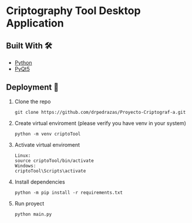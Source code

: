 # Criptography Tool Desktop Application
## Built With 🛠️

* [Python](https://www.python.org/)
* [PyQt5](https://pypi.org/project/PyQt5/)
<!-- GETTING STARTED -->
## Deployment 🚀

1. Clone the repo
   ```
   git clone https://github.com/drpedrazas/Proyecto-Criptograf-a.git
   ```
2. Create virtual enviroment (please verify you have venv in your system)
   ```
   python -m venv criptoTool
   ```
3. Activate virtual enviroment 
   ```
   Linux:
   source criptoTool/bin/activate
   Windows:
   criptoTool\Scripts\activate
   ```
4. Install dependencies

   ```
   python -m pip install -r requirements.txt
   ```
5. Run proyect
   ```
   python main.py
   ```
